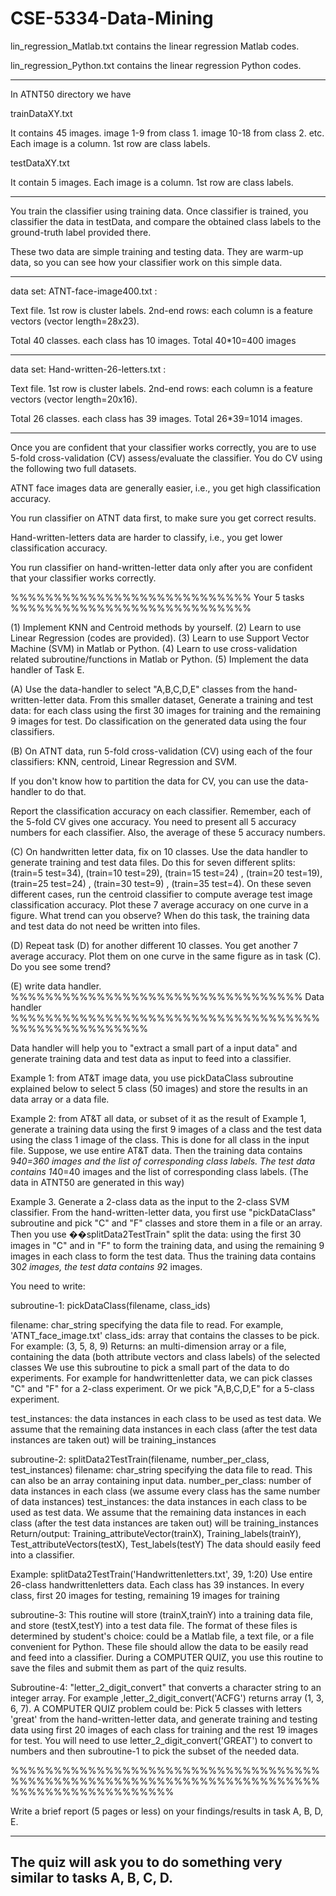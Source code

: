 # CSE-5334-Data-Mining


lin_regression_Matlab.txt contains the linear regression Matlab codes.

lin_regression_Python.txt contains the linear regression Python codes.

------------------------------------------------------------------
In ATNT50 directory we have

trainDataXY.txt

It contains 45 images. image 1-9 from class 1. image 10-18 from class 2. etc.
Each image is a column. 1st row are class labels.

testDataXY.txt

It contain 5 images.
Each image is a column. 1st row are class labels.

------------------------------------------------------------------------------------
You train the classifier using training data. Once classifier is trained,
you classifier the data in testData, and compare the obtained class labels
to the ground-truth label provided there.

These two data are simple training and testing data.
They are warm-up data, so you can see how your classifier work on this simple data.

-------------------------------------------------------------------------------------


data set: ATNT-face-image400.txt  :

Text file.
1st row is cluster labels.
2nd-end rows: each column is a feature vectors (vector length=28x23).

Total 40 classes. each class has 10 images. Total 40*10=400 images

----------------------------------------------------------------------------------------

data set: Hand-written-26-letters.txt :

Text file.
1st row is cluster labels.
2nd-end rows: each column is a feature vectors (vector length=20x16).

Total 26 classes. each class has 39 images. Total 26*39=1014 images.


-------------------------------------------------------------------------------------
Once you are confident that your classifier works correctly,
you are to use 5-fold cross-validation (CV) assess/evaluate the classifier.
You do CV using the following two full datasets.

ATNT face images data are generally easier, i.e., you get high classification accuracy.

You run classifier on ATNT data first, to make sure you get correct results.

Hand-written-letters data are harder to classify, i.e., you get lower classification accuracy.

You run classifier on hand-written-letter data only after you are confident
that your classifier works correctly.

%%%%%%%%%%%%%%%%%%%%%%%%%%%%    Your 5 tasks   %%%%%%%%%%%%%%%%%%%%%%%%%%%%

(1)  Implement KNN and Centroid methods by yourself.
(2)  Learn to use Linear Regression (codes are provided).
(3) Learn to use Support Vector Machine (SVM) in Matlab or Python.
(4) Learn to use cross-validation related subroutine/functions in Matlab or Python.
(5) Implement the data handler of Task E.



(A)
Use the data-handler to select "A,B,C,D,E" classes from the hand-written-letter data.
From this smaller dataset, Generate a training and test data: for each class
using the first 30 images for training and the remaining 9 images for test.
Do classification on the generated data using the four classifiers.


(B)
On ATNT data, run 5-fold cross-validation (CV) using  each of the
four classifiers: KNN, centroid, Linear Regression and SVM.

If you don't know how to partition the data for CV, you can use the data-handler to do that.


Report the classification accuracy on each classifier.
Remember, each of the 5-fold CV gives one accuracy. You need to present all 5 accuracy numbers
for each classifier. Also, the average of these 5 accuracy numbers.



(C) On handwritten letter data, fix on 10 classes. Use the data handler to generate training and test data files.
    Do this for seven different splits:  (train=5 test=34), (train=10 test=29),  (train=15 test=24) ,
       (train=20 test=19), (train=25 test=24) , (train=30 test=9) ,  (train=35 test=4).
    On these seven different cases, run the centroid classifier to compute average test image classification
    accuracy. Plot these 7 average accuracy on one curve in a figure. What trend can you observe?
    When do this task, the training data and test data do not need be written into files.


(D) Repeat task (D) for another different 10 classes.  You get another 7 average accuracy.
    Plot them on one curve in the same figure as in task (C). Do you see some trend?

(E) write data handler.
%%%%%%%%%%%%%%%%%%%%%%%%%%%%%%%%%%   Data handler  %%%%%%%%%%%%%%%%%%%%%%%%%%%%%%%%%%%%%%%%%%%%%%%%%%%%

Data handler will help you to "extract a small part of a input data" and
generate training data and test data as input to feed into a classifier.


Example 1: from AT&T image data, you use pickDataClass subroutine explained below
to select 5 class (50 images) and store the results in an data array or a data file.

Example 2: from AT&T all data, or subset of it as the result of Example 1, generate a
training data using the first 9 images of a class and the test data using the class 1 image of the class.
This is done for all class in the input file. Suppose, we use entire AT&T data. Then the training data contains
9*40=360 images and the list of corresponding class labels. The test data contains 1*40=40 images
and the list of corresponding class labels.
(The data in ATNT50 are generated in this way)

Example 3. Generate a 2-class data as the input to the 2-class SVM classifier.
  From the hand-written-letter data, you first use "pickDataClass" subroutine and pick
  "C" and "F" classes and store them in a file or an array.
  Then you use ��splitData2TestTrain" split the data: using the first 30 images in "C" and in "F"
  to form the training data, and using the remaining 9 images in each class to form the
  test data. Thus the training data contains 30*2 images, the test data contains 9*2 images.

You need to write:

subroutine-1: pickDataClass(filename, class_ids)

  filename: char_string specifying the data file to read. For example, 'ATNT_face_image.txt'
  class_ids:  array that contains the classes to be pick. For example: (3, 5, 8, 9)
  Returns: an multi-dimension array or a file, containing the data (both attribute vectors and class labels)
           of the selected classes
  We use this subroutine to pick a small part of the data to do experiments. For example for handwrittenletter data,
  we can pick classes "C" and "F" for a 2-class experiment. Or we pick "A,B,C,D,E" for a 5-class experiment.


  test_instances: the data instances in each class to be used as test data.
  We assume that the remaining data instances in each class (after the test data instances are taken out) will be
  training_instances


subroutine-2: splitData2TestTrain(filename, number_per_class,  test_instances)
  filename: char_string specifying the data file to read. This can also be an array containing input data.
  number_per_class: number of data instances in each class (we assume every class has the same number of data instances)
  test_instances: the data instances in each class to be used as test data.
                  We assume that the remaining data instances in each class (after the test data instances are taken out)
                  will be training_instances
  Return/output: Training_attributeVector(trainX), Training_labels(trainY), Test_attributeVectors(testX), Test_labels(testY)
  The data should easily feed into a classifier.

  Example: splitData2TestTrain('Handwrittenletters.txt', 39, 1:20)
           Use entire 26-class handwrittenletters data. Each class has 39 instances.
           In every class, first 20 images for testing, remaining 19 images for training

subroutine-3:
   This routine will store (trainX,trainY) into a training data file,
   and store (testX,testY) into a test data file. The format of these files is determined by
   student's choice: could be a Matlab file, a text file, or a file convenient for Python.
   These file should allow the data to be easily read and feed into a classifier.
   During a COMPUTER QUIZ, you use this routine to save the files and submit them as part of the quiz results.


Subroutine-4: "letter_2_digit_convert" that converts a character string to an integer array.
   For example ,letter_2_digit_convert('ACFG') returns array (1, 3, 6, 7).
   A COMPUTER QUIZ problem could be: Pick 5 classes with letters 'great' from the hand-written-letter data, and
     generate training and testing data using first 20 images of each class for training and the rest 19 images for test.
     You will need to use  letter_2_digit_convert('GREAT') to convert to numbers and then subroutine-1 to pick the subset
     of the needed data.

%%%%%%%%%%%%%%%%%%%%%%%%%%%%%%%%%%%%%%%%%%%%%%%%%%%%%%%%%%%%%%%%%%%%%%%%%%%%%%%%%%%%%%%%%%%


Write a brief report (5 pages or less) on your findings/results in task A, B, D, E.

-------------------------------------------------------------------------------
The quiz will ask you to do something very similar to tasks A, B, C, D.
-------------------------------------------------------------------------------
